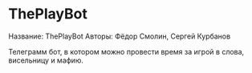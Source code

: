 # ThePlayBot

Название: ThePlayBot
Авторы: Фёдор Смолин, Сергей Курбанов

Телеграмм бот, в котором можно провести время за игрой в слова, висельницу и мафию.

